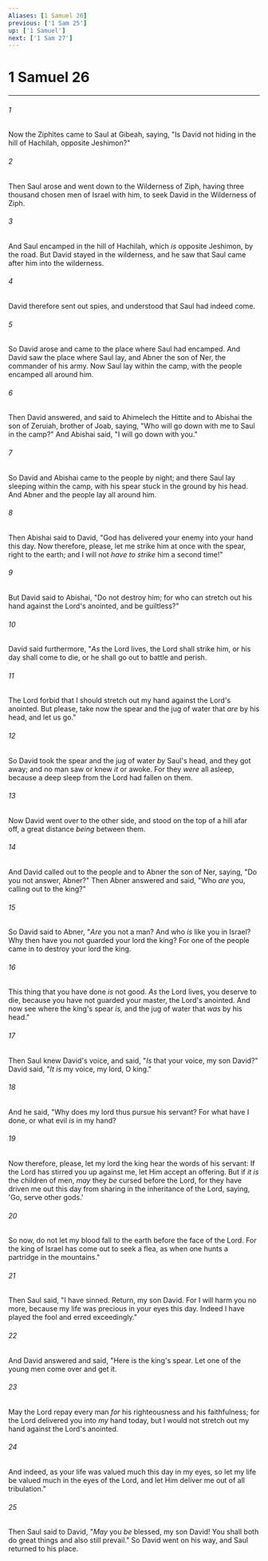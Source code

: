 ```yaml
---
Aliases: [1 Samuel 26]
previous: ['1 Sam 25']
up: ['1 Samuel']
next: ['1 Sam 27']
---
```

# 1 Samuel 26

***


###### 1 
Now the Ziphites came to Saul at Gibeah, saying, "Is David not hiding in the hill of Hachilah, opposite Jeshimon?" 

###### 2 
Then Saul arose and went down to the Wilderness of Ziph, having three thousand chosen men of Israel with him, to seek David in the Wilderness of Ziph. 

###### 3 
And Saul encamped in the hill of Hachilah, which _is_ opposite Jeshimon, by the road. But David stayed in the wilderness, and he saw that Saul came after him into the wilderness. 

###### 4 
David therefore sent out spies, and understood that Saul had indeed come. 

###### 5 
So David arose and came to the place where Saul had encamped. And David saw the place where Saul lay, and Abner the son of Ner, the commander of his army. Now Saul lay within the camp, with the people encamped all around him. 

###### 6 
Then David answered, and said to Ahimelech the Hittite and to Abishai the son of Zeruiah, brother of Joab, saying, "Who will go down with me to Saul in the camp?" And Abishai said, "I will go down with you." 

###### 7 
So David and Abishai came to the people by night; and there Saul lay sleeping within the camp, with his spear stuck in the ground by his head. And Abner and the people lay all around him. 

###### 8 
Then Abishai said to David, "God has delivered your enemy into your hand this day. Now therefore, please, let me strike him at once with the spear, right to the earth; and I will not _have to strike_ him a second time!" 

###### 9 
But David said to Abishai, "Do not destroy him; for who can stretch out his hand against the Lord's anointed, and be guiltless?" 

###### 10 
David said furthermore, "_As_ the Lord lives, the Lord shall strike him, or his day shall come to die, or he shall go out to battle and perish. 

###### 11 
The Lord forbid that I should stretch out my hand against the Lord's anointed. But please, take now the spear and the jug of water that _are_ by his head, and let us go." 

###### 12 
So David took the spear and the jug of water _by_ Saul's head, and they got away; and no man saw or knew _it_ or awoke. For they _were_ all asleep, because a deep sleep from the Lord had fallen on them. 

###### 13 
Now David went over to the other side, and stood on the top of a hill afar off, a great distance _being_ between them. 

###### 14 
And David called out to the people and to Abner the son of Ner, saying, "Do you not answer, Abner?" Then Abner answered and said, "Who _are_ you, calling out to the king?" 

###### 15 
So David said to Abner, "_Are_ you not a man? And who _is_ like you in Israel? Why then have you not guarded your lord the king? For one of the people came in to destroy your lord the king. 

###### 16 
This thing that you have done _is_ not good. _As_ the Lord lives, you deserve to die, because you have not guarded your master, the Lord's anointed. And now see where the king's spear _is,_ and the jug of water that _was_ by his head." 

###### 17 
Then Saul knew David's voice, and said, "_Is_ that your voice, my son David?" David said, "_It is_ my voice, my lord, O king." 

###### 18 
And he said, "Why does my lord thus pursue his servant? For what have I done, or what evil _is_ in my hand? 

###### 19 
Now therefore, please, let my lord the king hear the words of his servant: If the Lord has stirred you up against me, let Him accept an offering. But if _it is_ the children of men, _may_ they _be_ cursed before the Lord, for they have driven me out this day from sharing in the inheritance of the Lord, saying, 'Go, serve other gods.' 

###### 20 
So now, do not let my blood fall to the earth before the face of the Lord. For the king of Israel has come out to seek a flea, as when one hunts a partridge in the mountains." 

###### 21 
Then Saul said, "I have sinned. Return, my son David. For I will harm you no more, because my life was precious in your eyes this day. Indeed I have played the fool and erred exceedingly." 

###### 22 
And David answered and said, "Here is the king's spear. Let one of the young men come over and get it. 

###### 23 
May the Lord repay every man _for_ his righteousness and his faithfulness; for the Lord delivered you into _my_ hand today, but I would not stretch out my hand against the Lord's anointed. 

###### 24 
And indeed, as your life was valued much this day in my eyes, so let my life be valued much in the eyes of the Lord, and let Him deliver me out of all tribulation." 

###### 25 
Then Saul said to David, "_May_ you _be_ blessed, my son David! You shall both do great things and also still prevail." So David went on his way, and Saul returned to his place.
